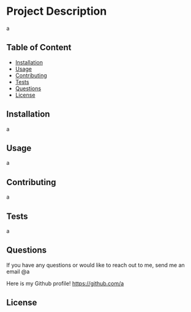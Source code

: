 # Project Description

a

## Table of Content

- [Installation](#installation)
- [Usage](#usage)
- [Contributing](#contributing)
- [Tests](#tests)
- [Questions](#questions)
- [License](#license)

## Installation

a

## Usage

a

## Contributing

a

## Tests

a

## Questions

If you have any questions or would like to reach out to me, send me an email @a

Here is my Github profile!
https://github.com/a

## License



